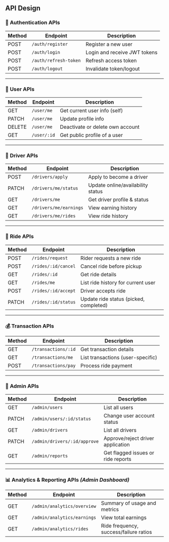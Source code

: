 ## API Design

### 🔐 **Authentication APIs**

| Method | Endpoint              | Description                  |
| ------ | --------------------- | ---------------------------- |
| POST   | `/auth/register`      | Register a new user          |
| POST   | `/auth/login`         | Login and receive JWT tokens |
| POST   | `/auth/refresh-token` | Refresh access token         |
| POST   | `/auth/logout`        | Invalidate token/logout      |

---

### 👤 **User APIs**

| Method | Endpoint    | Description                      |
| ------ | ----------- | -------------------------------- |
| GET    | `/user/me`  | Get current user info (self)     |
| PATCH  | `/user/me`  | Update profile info              |
| DELETE | `/user/me`  | Deactivate or delete own account |
| GET    | `/user/:id` | Get public profile of a user     |

---

### 🚗 **Driver APIs**

| Method | Endpoint               | Description                       |
| ------ | ---------------------- | --------------------------------- |
| POST   | `/drivers/apply`       | Apply to become a driver          |
| PATCH  | `/drivers/me/status`   | Update online/availability status |
| GET    | `/drivers/me`          | Get driver profile & status       |
| GET    | `/drivers/me/earnings` | View earning history              |
| GET    | `/drivers/me/rides`    | View ride history                 |

---

### 🚕 **Ride APIs**

| Method | Endpoint            | Description                            |
| ------ | ------------------- | -------------------------------------- |
| POST   | `/rides/request`    | Rider requests a new ride              |
| POST   | `/rides/:id/cancel` | Cancel ride before pickup              |
| GET    | `/rides/:id`        | Get ride details                       |
| GET    | `/rides/me`         | List ride history for current user     |
| POST   | `/rides/:id/accept` | Driver accepts ride                    |
| PATCH  | `/rides/:id/status` | Update ride status (picked, completed) |

---

### 💰 **Transaction APIs**

| Method | Endpoint            | Description                       |
| ------ | ------------------- | --------------------------------- |
| GET    | `/transactions/:id` | Get transaction details           |
| GET    | `/transactions/me`  | List transactions (user-specific) |
| POST   | `/transactions/pay` | Process ride payment              |

---

### 💼 **Admin APIs**

| Method | Endpoint                     | Description                        |
| ------ | ---------------------------- | ---------------------------------- |
| GET    | `/admin/users`               | List all users                     |
| PATCH  | `/admin/users/:id/status`    | Change user account status         |
| GET    | `/admin/drivers`             | List all drivers                   |
| PATCH  | `/admin/drivers/:id/approve` | Approve/reject driver application  |
| GET    | `/admin/reports`             | Get flagged issues or ride reports |

---

### 📊 **Analytics & Reporting APIs** _(Admin Dashboard)_

| Method | Endpoint                    | Description                            |
| ------ | --------------------------- | -------------------------------------- |
| GET    | `/admin/analytics/overview` | Summary of usage and metrics           |
| GET    | `/admin/analytics/earnings` | View total earnings                    |
| GET    | `/admin/analytics/rides`    | Ride frequency, success/failure ratios |
